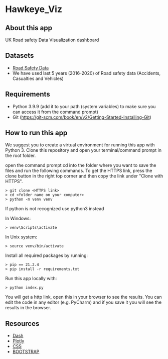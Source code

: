 # Hawkeye_Viz

## About this app
UK Road safety Data Visualization dashboard

## Datasets
* [Road Safety Data](https://data.gov.uk/dataset/cb7ae6f0-4be6-4935-9277-47e5ce24a11f/road-safety-data)
* We have used last 5 years (2016-2020) of Road safety data (Accidents, Casualties and Vehicles)

## Requirements

* Python 3.9.9 (add it to your path (system variables) to make sure you can access it from the command prompt)
* Git (https://git-scm.com/book/en/v2/Getting-Started-Installing-Git)

## How to run this app

We suggest you to create a virtual environment for running this app with Python 3. Clone this repository 
and open your terminal/command prompt in the root folder.


open the command prompt
cd into the folder where you want to save the files and run the following commands. To get the HTTPS link, press the clone button in the right top corner and then copy the link under "Clone with HTTPS". 

```
> git clone <HTTPS link>
> cd <folder name on your computer>
> python -m venv venv

```
If python is not recognized use python3 instead

In Windows: 

```
> venv\Scripts\activate

```
In Unix system:
```
> source venv/bin/activate
```

Install all required packages by running:
```
> pip == 21.2.4
> pip install -r requirements.txt
```

Run this app locally with:
```
> python index.py
```
You will get a http link, open this in your browser to see the results. You can edit the code in any editor (e.g. PyCharm) and if you save it you will see the results in the browser.

## Resources

* [Dash](https://dash.plotly.com/)
* [Plotly](https://plotly.com/python/)
* [CSS](https://codepen.io/chriddyp/pen/bWLwgP.css)
* [BOOTSTRAP](https://bootswatch.com/lux/)
